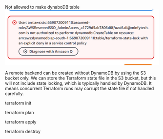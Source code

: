 Not allowed to make dynaboDB table![alt text](image.png)


A remote backend can be created without DynamoDB by using the S3 bucket only. We can store the Terraform state file in the S3 bucket, but this will not include state locking, which is typically handled by DynamoDB. It means concurrent Terraform runs may corrupt the state file if not handled carefully.



terraform init



terraform plan



terraform apply



terraform destroy